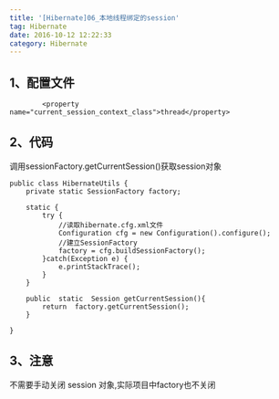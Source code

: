 ```yaml
---
title: '[Hibernate]06_本地线程绑定的session'
tag: Hibernate
date: 2016-10-12 12:22:33
category: Hibernate
---
```


## 1、配置文件

```
        <property name="current_session_context_class">thread</property>
```

## 2、代码

调用sessionFactory.getCurrentSession()获取session对象

```
public class HibernateUtils {
    private static SessionFactory factory;

    static {
        try {
            //读取hibernate.cfg.xml文件  
            Configuration cfg = new Configuration().configure();
            //建立SessionFactory  
            factory = cfg.buildSessionFactory();
        }catch(Exception e) {
            e.printStackTrace();
        }
    }

    public  static  Session getCurrentSession(){
        return  factory.getCurrentSession();
    }

}  
```

## 3、注意

不需要手动关闭 session 对象,实际项目中factory也不关闭
